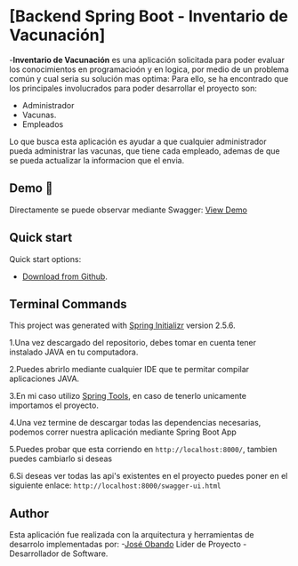 # [Backend Spring Boot  - Inventario de Vacunación]


-**Inventario de Vacunación** es una aplicación solicitada para poder evaluar los conocimientos en programacioón y en logica, por medio de un problema común y cual seria su solución mas optima:
Para ello, se ha encontrado que los principales involucrados para poder desarrollar el proyecto son:
- Administrador
- Vacunas.
- Empleados

Lo que busca esta aplicación es ayudar a que cualquier administrador pueda administrar las vacunas, que tiene cada empleado, ademas de que se pueda actualizar la informacion que el envia. 
## Demo 🚀

Directamente se puede observar mediante Swagger: 
[View Demo](https://vacuna-ws.herokuapp.com/swagger-ui.html)

## Quick start

Quick start options:

- [Download from Github](https://github.com/joseobando0001/Vacuna-WS.git).

## Terminal Commands

This project was generated with [Spring Initializr](https://start.spring.io/) version 2.5.6.

1.Una vez descargado del repositorio, debes tomar en cuenta tener instalado JAVA en tu computadora.

2.Puedes abrirlo mediante cualquier IDE que te permitar compilar aplicaciones JAVA.

3.En mi caso utilizo [Spring Tools](https://spring.io/tools), en caso de tenerlo unicamente importamos el proyecto.

4.Una vez termine de descargar todas las dependencias necesarias, podemos correr nuestra aplicación mediante Spring Boot App

5.Puedes probar que esta corriendo en `http://localhost:8000/`, tambien puedes cambiarlo si deseas

6.Si deseas ver todas las api's existentes en el proyecto puedes poner en el siguiente enlace: `http://localhost:8000/swagger-ui.html`


## Author

Esta aplicación fue realizada con la arquitectura y herramientas de desarrolo implementadas por:
-[José Obando](mailto:jose.obando_0001@hotmail.com) Lider de Proyecto - Desarrollador de Software.
